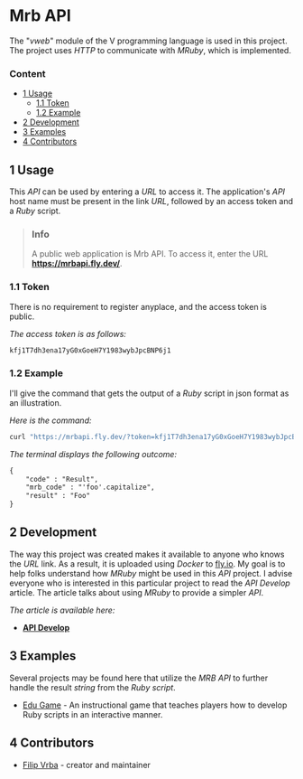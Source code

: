 # Mrb API
The "*vweb*" module of the V programming language is used in this project.
The project uses *HTTP* to communicate with *MRuby*, which is implemented. 

### Content
- [1 Usage](#1-usage)
  - [1.1 Token](#11-token)
  - [1.2 Example](#12-example)
- [2 Development](#2-development)
- [3 Examples](#3-examples)
- [4 Contributors](#4-contributors)

## 1 Usage
This *API* can be used by entering a *URL* to access it.
The application's *API* host name must be present in the link *URL*,
followed by an access token and a *Ruby* script.

> ### Info
> A public web application is Mrb API.
> To access it, enter the URL **https://mrbapi.fly.dev/**.

### 1.1 Token
There is no requirement to register anyplace, and the access token is public.

*The access token is as follows:*
```txt
kfj1T7dh3ena17yG0xGoeH7Y1983wybJpcBNP6j1
```

### 1.2 Example
I'll give the command that gets the output of a
*Ruby* script in json format as an illustration. 

*Here is the command:*
```bash
curl "https://mrbapi.fly.dev/?token=kfj1T7dh3ena17yG0xGoeH7Y1983wybJpcBNP6j1&mrb='foo'.capitalize" | json_pp
```

*The terminal displays the following outcome:*
```txt
{
    "code" : "Result",
    "mrb_code" : "'foo'.capitalize",
    "result" : "Foo"
}
```

## 2 Development
The way this project was created makes it available to anyone who knows the *URL* link.
As a result, it is uploaded using *Docker* to [fly.io](https://fly.io/).
My goal is to help folks understand how *MRuby* might be used in this *API* project.
I advise everyone who is interested in this particular project to read the *API Develop* article.
The article talks about using *MRuby* to provide a simpler *API*.

*The article is available here:*
- [**API Develop**](/docs/en-api_develop.md)

## 3 Examples
Several projects may be found here that utilize the *MRB API*
to further handle the result *string* from the *Ruby script*.

- [Edu Game](https://github.com/filipvrba/edu-game-rjs) - An instructional game that teaches players how to develop Ruby scripts in an interactive manner.

## 4 Contributors
- [Filip Vrba](https://github.com/filipvrba) - creator and maintainer
